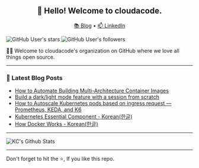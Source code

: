 <h2 align="center">👋 Hello! Welcome to cloudacode.</h2>
<p align="center">
  <a href="https://blog.cloudacode.com">📚 Blog</a> •
  <a href="https://www.linkedin.com/in/kyungcheol/">📫 LinkedIn</a>
</p>

![GitHub User's stars](https://img.shields.io/github/stars/cloudacode?style=social)
![GitHub User's followers](https://img.shields.io/github/followers/kcfigaro?style=social)

🙋‍♀️ Welcome to cloudacode's organization on GitHub where we love all things open source.

-----

### 📝 Latest Blog Posts

<!-- BLOG-POST-LIST:START -->
- [How to Automate Building Multi-Architecture Container Images](https://blog.cloudacode.com/how-to-automate-building-multi-architecture-container-images-4c57c759cb2c)
- [Build a dark/light mode feature with a session from scratch](https://blog.cloudacode.com/build-a-dark-light-mode-feature-with-a-session-from-scratch-fc371c40dd69)
- [How to Autoscale Kubernetes pods based on ingress request — Prometheus, KEDA, and K6](https://medium.com/@cloudacode/how-to-autoscale-kubernetes-pods-based-on-ingress-request-prometheus-keda-and-k6-84ae4250a9f3)
- [Kubernetes Essential Component - Korean(한글)](https://medium.com/@cloudacode/%EC%BF%A0%EB%B2%84%EB%84%A4%ED%8B%B0%EC%8A%A4-%ED%95%84%EC%88%98-%EC%BB%B4%ED%8F%AC%EB%84%8C%ED%8A%B8-%EC%95%84%ED%82%A4%ED%85%8D%EC%B3%90-by-cloudacode-b115930db484)
- [How Docker Works - Korean(한글)](https://blog.cloudacode.com/%EB%8F%84%EC%BB%A4%EB%8A%94-%EB%AC%B4%EC%97%87%EC%9C%BC%EB%A1%9C-%EC%96%B4%EB%96%BB%EA%B2%8C-%EA%B5%AC%EC%84%B1%EB%90%98%EC%96%B4-%EC%9E%88%EC%9D%84%EA%B9%8C-1b2a52ca8d1c)
<!-- BLOG-POST-LIST:END -->

-----

<img align="center" alt="KC's Github Stats" src="https://github-readme-stats.vercel.app/api?username=kcfigaro&count_private=true&show_icons=true&theme=algolia" />

-----
Don't forget to hit the ⭐, If you like this repo.

